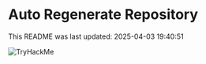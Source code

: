 # Auto Regenerate Repository

This README was last updated: 2025-04-03 19:40:51

 ![TryHackMe](https://tryhackme.com/badge/533634)